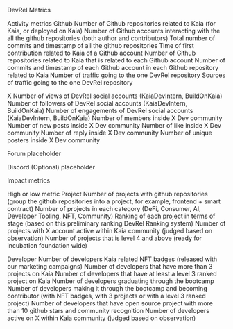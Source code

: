DevRel Metrics

Activity metrics
Github
Number of Github repositories related to Kaia (for Kaia, or deployed on Kaia)
Number of Github accounts interacting with the all the github repositories (both author and contributors)
Total number of commits and timestamp of all the github repositories
Time of first contribution related to Kaia of a Github account
Number of Github repositories related to Kaia that is related to each Github account
Number of commits and timestamp of each Github account in each Github repository related to Kaia
Number of traffic going to the one DevRel repository
Sources of traffic going to the one DevRel repository

X
Number of views of DevRel social accounts (KaiaDevIntern, BuildOnKaia)
Number of followers of DevRel social accounts (KaiaDevIntern, BuildOnKaia)
Number of engagements of DevRel social accounts (KaiaDevIntern, BuildOnKaia)
Number of members inside X Dev community
Number of new posts inside X Dev community
Number of like inside X Dev community
Number of reply inside X Dev community
Number of unique posters inside X Dev community

Forum
placeholder

Discord (Optional)
placeholder

Impact metrics

High or low metric
Project
Number of projects with github repositories (group the github repositories into a project, for example, frontend + smart contract)
Number of projects in each category (DeFi, Consumer, AI, Developer Tooling, NFT, Community)
Ranking of each project in terms of stage (based on this preliminary ranking DevRel Ranking system)
Number of projects with X account active within Kaia community (judged based on observation)
Number of projects that is level 4 and above (ready for incubation foundation wide)

Developer
Number of developers Kaia related NFT badges (released with our marketing campaigns)
Number of developers that have more than 3 projects on Kaia
Number of developers that have at least a level 3 ranked project on Kaia
Number of developers graduating through the bootcamp
Number of developers making it through the bootcamp and becoming contributor (with NFT badges, with 3 projects or with a level 3 ranked project)
Number of developers that have open source project with more than 10 github stars and community recognition
Number of developers active on X within Kaia community (judged based on observation)


